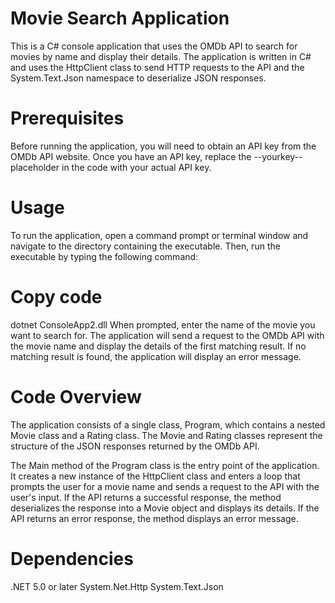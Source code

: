 # Movie Search Application
This is a C# console application that uses the OMDb API to search for movies by name and display their details. The application is written in C# and uses the HttpClient class to send HTTP requests to the API and the System.Text.Json namespace to deserialize JSON responses.

# Prerequisites
Before running the application, you will need to obtain an API key from the OMDb API website. Once you have an API key, replace the --yourkey-- placeholder in the code with your actual API key.

# Usage
To run the application, open a command prompt or terminal window and navigate to the directory containing the executable. Then, run the executable by typing the following command:

# Copy code
dotnet ConsoleApp2.dll
When prompted, enter the name of the movie you want to search for. The application will send a request to the OMDb API with the movie name and display the details of the first matching result. If no matching result is found, the application will display an error message.

# Code Overview
The application consists of a single class, Program, which contains a nested Movie class and a Rating class. The Movie and Rating classes represent the structure of the JSON responses returned by the OMDb API.

The Main method of the Program class is the entry point of the application. It creates a new instance of the HttpClient class and enters a loop that prompts the user for a movie name and sends a request to the API with the user's input. If the API returns a successful response, the method deserializes the response into a Movie object and displays its details. If the API returns an error response, the method displays an error message.

# Dependencies
.NET 5.0 or later
System.Net.Http
System.Text.Json

